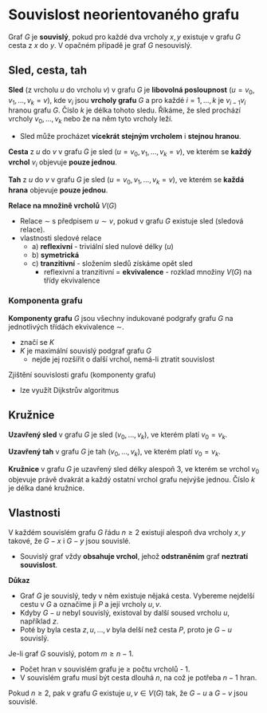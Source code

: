 # Souvislost neorientovaného grafu

Graf $G$ je **souvislý**, pokud pro každé dva vrcholy $x, y$ existuje v grafu $G$ cesta z $x$ do $y$. V opačném případě je graf $G$ nesouvislý.

## Sled, cesta, tah

**Sled** (z vrcholu $u$ do vrcholu $v$) v grafu $G$ je **libovolná posloupnost** ($u = v_{0}, v_{1}, \dots, v_{k} = v$), kde $v_{i}$ jsou **vrcholy grafu** $G$ a pro každé $i = 1, \dots, k$ je $v_{i-1}v_{i}$ hranou grafu $G$. Číslo $k$ je délka tohoto sledu. Říkáme, že sled prochází vrcholy $v_{0}, \dots, v_{k}$ nebo že na něm tyto vrcholy leží.
- Sled může procházet **vícekrát** **stejným vrcholem** i **stejnou hranou**.

**Cesta** z $u$ do $v$ v grafu $G$ je sled $(u = v_{0}, v_{1}, \dots, v_{k} = v)$, ve kterém se **každý vrchol** $v_{i}$ objevuje **pouze jednou**.

**Tah** z $u$ do $v$ v grafu $G$ je sled $(u = v_{0}, v_{1}, \dots, v_{k} = v)$, ve kterém se **každá hrana** objevuje **pouze jednou**.

**Relace na množině vrcholů** $V(G)$
- Relace $\sim$ s předpisem $u \sim v$, pokud v grafu $G$ existuje sled (sledová relace).
- vlastnosti sledové relace
	- a) **reflexivní** - triviální sled nulové délky $(u)$
	- b) **symetrická**
	- c) **tranzitivní** - složením sledů získáme opět sled
		- reflexivní a tranzitivní = **ekvivalence** - rozklad množiny $V(G)$ na třídy ekvivalence

### Komponenta grafu

**Komponenty grafu** $G$ jsou všechny indukované podgrafy grafu $G$ na jednotlivých třídách ekvivalence $\sim$.

- značí se $K$
- $K$ je maximální souvislý podgraf grafu $G$
	- nejde jej rozšířit o další vrchol, nemá-li ztratit souvislost

Zjištění souvislosti grafu (komponenty grafu)
- lze využít Dijkstrův algoritmus

## Kružnice

**Uzavřený sled** v grafu $G$ je sled $(v_{0}, \dots, v_{k})$, ve kterém platí $v_{0} = v_{k}$.

**Uzavřený tah** v grafu $G$ je tah $(v_{0}, \dots, v_{k})$, ve kterém platí $v_{0}= v_{k}$.

**Kružnice** v grafu $G$ je uzavřený sled délky alespoň 3, ve kterém se vrchol $v_{0}$ objevuje právě dvakrát a každý ostatní vrchol grafu nejvýše jednou. Číslo $k$ je délka dané kružnice.

## Vlastnosti

V každém souvislém grafu $G$ řádu $n \geq 2$ existují alespoň dva vrcholy $x, y$ takové, že $G-x$ i $G-y$ jsou souvislé.
- Souvislý graf vždy **obsahuje vrchol**, jehož **odstraněním** graf **neztratí souvislost**.

**Důkaz**
- Graf $G$ je souvislý, tedy v něm existuje nějaká cesta. Vybereme nejdelší cestu v $G$ a označíme ji $P$ a její vrcholy $u, v$.
- Kdyby $G-u$ nebyl souvislý, existoval by další soused vrcholu $u$, například $z$.
- Poté by byla cesta $z, u, \dots, v$ byla delší než cesta $P$, proto je $G-u$ souvislý.

Je-li graf $G$ souvislý, potom $m \geq n-1$.
- Počet hran v souvislém grafu je $\geq$ počtu vrcholů - 1.
- V souvislém grafu musí být cesta dlouhá $n$, na což je potřeba $n-1$ hran.

Pokud $n \geq 2$, pak v grafu $G$ existuje $u, v \in V(G)$ tak, že $G-u$ a $G-v$ jsou souvislé.

